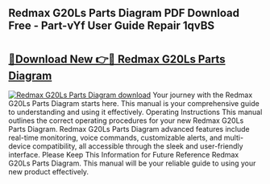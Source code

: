 ## Redmax G20Ls Parts Diagram PDF Download Free - Part-vYf User Guide Repair 1qvBS

# <h2><a href="http://dfpujl.blite.top/?on=Redmax+G20Ls+Parts+Diagram">🔗Download New 👉🔴 Redmax G20Ls Parts Diagram</a></h2>

[![Redmax G20Ls Parts Diagram download](https://i.imgur.com/lujVjoI.png)](http://dfpujl.blite.top/?on=Redmax+G20Ls+Parts+Diagram)
Your journey with the Redmax G20Ls Parts Diagram starts here. This manual is your comprehensive guide to understanding and using it effectively. Operating Instructions This manual outlines the correct operating procedures for your new Redmax G20Ls Parts Diagram. Redmax G20Ls Parts Diagram advanced features include real-time monitoring, voice commands, customizable alerts, and multi-device compatibility, all accessible through the sleek and user-friendly interface. Please Keep This Information for Future Reference Redmax G20Ls Parts Diagram. This manual will be your reliable guide to using your new product effectively.
